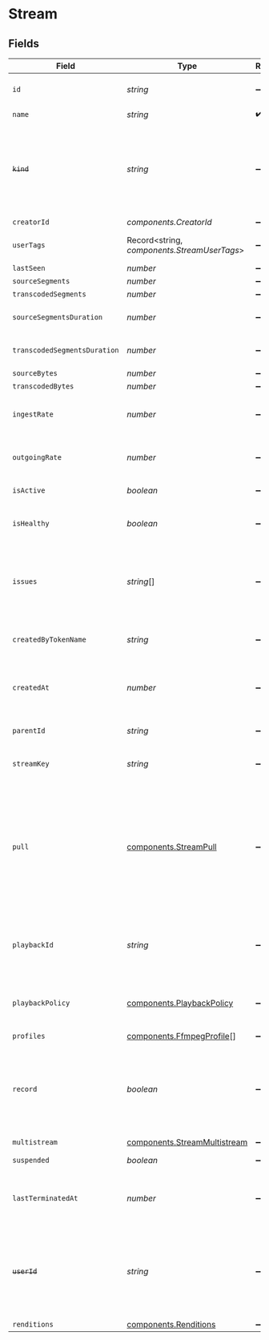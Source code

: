 # Stream


## Fields

| Field                                                                                                                                                                  | Type                                                                                                                                                                   | Required                                                                                                                                                               | Description                                                                                                                                                            | Example                                                                                                                                                                |
| ---------------------------------------------------------------------------------------------------------------------------------------------------------------------- | ---------------------------------------------------------------------------------------------------------------------------------------------------------------------- | ---------------------------------------------------------------------------------------------------------------------------------------------------------------------- | ---------------------------------------------------------------------------------------------------------------------------------------------------------------------- | ---------------------------------------------------------------------------------------------------------------------------------------------------------------------- |
| `id`                                                                                                                                                                   | *string*                                                                                                                                                               | :heavy_minus_sign:                                                                                                                                                     | N/A                                                                                                                                                                    | de7818e7-610a-4057-8f6f-b785dc1e6f88                                                                                                                                   |
| `name`                                                                                                                                                                 | *string*                                                                                                                                                               | :heavy_check_mark:                                                                                                                                                     | N/A                                                                                                                                                                    | test_stream                                                                                                                                                            |
| ~~`kind`~~                                                                                                                                                             | *string*                                                                                                                                                               | :heavy_minus_sign:                                                                                                                                                     | : warning: ** DEPRECATED **: This will be removed in a future release, please migrate away from it as soon as possible.                                                | stream                                                                                                                                                                 |
| `creatorId`                                                                                                                                                            | *components.CreatorId*                                                                                                                                                 | :heavy_minus_sign:                                                                                                                                                     | N/A                                                                                                                                                                    |                                                                                                                                                                        |
| `userTags`                                                                                                                                                             | Record<string, *components.StreamUserTags*>                                                                                                                            | :heavy_minus_sign:                                                                                                                                                     | User input tags associated with the stream                                                                                                                             |                                                                                                                                                                        |
| `lastSeen`                                                                                                                                                             | *number*                                                                                                                                                               | :heavy_minus_sign:                                                                                                                                                     | N/A                                                                                                                                                                    | 1587667174725                                                                                                                                                          |
| `sourceSegments`                                                                                                                                                       | *number*                                                                                                                                                               | :heavy_minus_sign:                                                                                                                                                     | N/A                                                                                                                                                                    | 1                                                                                                                                                                      |
| `transcodedSegments`                                                                                                                                                   | *number*                                                                                                                                                               | :heavy_minus_sign:                                                                                                                                                     | N/A                                                                                                                                                                    | 2                                                                                                                                                                      |
| `sourceSegmentsDuration`                                                                                                                                               | *number*                                                                                                                                                               | :heavy_minus_sign:                                                                                                                                                     | Duration of all the source segments, sec                                                                                                                               | 1                                                                                                                                                                      |
| `transcodedSegmentsDuration`                                                                                                                                           | *number*                                                                                                                                                               | :heavy_minus_sign:                                                                                                                                                     | Duration of all the transcoded segments, sec                                                                                                                           | 2                                                                                                                                                                      |
| `sourceBytes`                                                                                                                                                          | *number*                                                                                                                                                               | :heavy_minus_sign:                                                                                                                                                     | N/A                                                                                                                                                                    | 1                                                                                                                                                                      |
| `transcodedBytes`                                                                                                                                                      | *number*                                                                                                                                                               | :heavy_minus_sign:                                                                                                                                                     | N/A                                                                                                                                                                    | 2                                                                                                                                                                      |
| `ingestRate`                                                                                                                                                           | *number*                                                                                                                                                               | :heavy_minus_sign:                                                                                                                                                     | Rate at which sourceBytes increases (bytes/second)                                                                                                                     | 1                                                                                                                                                                      |
| `outgoingRate`                                                                                                                                                         | *number*                                                                                                                                                               | :heavy_minus_sign:                                                                                                                                                     | Rate at which transcodedBytes increases (bytes/second)                                                                                                                 | 2                                                                                                                                                                      |
| `isActive`                                                                                                                                                             | *boolean*                                                                                                                                                              | :heavy_minus_sign:                                                                                                                                                     | If currently active                                                                                                                                                    | true                                                                                                                                                                   |
| `isHealthy`                                                                                                                                                            | *boolean*                                                                                                                                                              | :heavy_minus_sign:                                                                                                                                                     | Indicates whether the stream is healthy or not.                                                                                                                        |                                                                                                                                                                        |
| `issues`                                                                                                                                                               | *string*[]                                                                                                                                                             | :heavy_minus_sign:                                                                                                                                                     | A string array of human-readable errors describing issues affecting the stream, if any.                                                                                |                                                                                                                                                                        |
| `createdByTokenName`                                                                                                                                                   | *string*                                                                                                                                                               | :heavy_minus_sign:                                                                                                                                                     | Name of the token used to create this object                                                                                                                           | abc-123-xyz-456                                                                                                                                                        |
| `createdAt`                                                                                                                                                            | *number*                                                                                                                                                               | :heavy_minus_sign:                                                                                                                                                     | Timestamp (in milliseconds) at which stream object was created                                                                                                         | 1587667174725                                                                                                                                                          |
| `parentId`                                                                                                                                                             | *string*                                                                                                                                                               | :heavy_minus_sign:                                                                                                                                                     | Points to parent stream object                                                                                                                                         | de7818e7-610a-4057-8f6f-b785dc1e6f88                                                                                                                                   |
| `streamKey`                                                                                                                                                            | *string*                                                                                                                                                               | :heavy_minus_sign:                                                                                                                                                     | Used to form RTMP ingest URL                                                                                                                                           | hgebdhhigq                                                                                                                                                             |
| `pull`                                                                                                                                                                 | [components.StreamPull](../../models/components/streampull.md)                                                                                                         | :heavy_minus_sign:                                                                                                                                                     | Configuration for a stream that should be actively pulled from an<br/>external source, rather than pushed to Livepeer. If specified, the<br/>stream will not have a streamKey. |                                                                                                                                                                        |
| `playbackId`                                                                                                                                                           | *string*                                                                                                                                                               | :heavy_minus_sign:                                                                                                                                                     | The playback ID to use with the Playback Info endpoint to retrieve playback URLs.                                                                                      | eaw4nk06ts2d0mzb                                                                                                                                                       |
| `playbackPolicy`                                                                                                                                                       | [components.PlaybackPolicy](../../models/components/playbackpolicy.md)                                                                                                 | :heavy_minus_sign:                                                                                                                                                     | Whether the playback policy for a asset or stream is public or signed                                                                                                  |                                                                                                                                                                        |
| `profiles`                                                                                                                                                             | [components.FfmpegProfile](../../models/components/ffmpegprofile.md)[]                                                                                                 | :heavy_minus_sign:                                                                                                                                                     | N/A                                                                                                                                                                    |                                                                                                                                                                        |
| `record`                                                                                                                                                               | *boolean*                                                                                                                                                              | :heavy_minus_sign:                                                                                                                                                     | Should this stream be recorded? Uses default settings. For more<br/>customization, create and configure an object store.<br/>                                          | false                                                                                                                                                                  |
| `multistream`                                                                                                                                                          | [components.StreamMultistream](../../models/components/streammultistream.md)                                                                                           | :heavy_minus_sign:                                                                                                                                                     | N/A                                                                                                                                                                    |                                                                                                                                                                        |
| `suspended`                                                                                                                                                            | *boolean*                                                                                                                                                              | :heavy_minus_sign:                                                                                                                                                     | If currently suspended                                                                                                                                                 |                                                                                                                                                                        |
| `lastTerminatedAt`                                                                                                                                                     | *number*                                                                                                                                                               | :heavy_minus_sign:                                                                                                                                                     | Timestamp (in milliseconds) when the stream was last terminated                                                                                                        | 1713281212993                                                                                                                                                          |
| ~~`userId`~~                                                                                                                                                           | *string*                                                                                                                                                               | :heavy_minus_sign:                                                                                                                                                     | : warning: ** DEPRECATED **: This will be removed in a future release, please migrate away from it as soon as possible.                                                | we7818e7-610a-4057-8f6f-b785dc1e6f88                                                                                                                                   |
| `renditions`                                                                                                                                                           | [components.Renditions](../../models/components/renditions.md)                                                                                                         | :heavy_minus_sign:                                                                                                                                                     | N/A                                                                                                                                                                    |                                                                                                                                                                        |